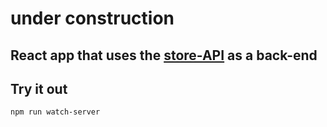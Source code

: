 # under construction

## React app that uses the [store-API](https://github.com/A-Maged/store-API) as a back-end

## Try it out
```
npm run watch-server
```
